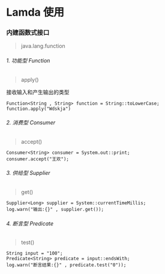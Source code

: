 # Lamda 使用

### 内建函数式接口

> java.lang.function

###### 1. 功能型 Function

>apply()

接收输入和产生输出的类型

``` 
Function<String , String> function = String::toLowerCase;
function.apply("Wdskja")
```

###### 2. 消费型 Consumer

>accept()

``` 
Consumer<String> consumer = System.out::print;
consumer.accept("王欢");
```

###### 3. 供给型 Supplier

>get()

``` 
Supplier<Long> supplier = System::currentTimeMillis;
log.warn("输出:{}" , supplier.get());
```

###### 4. 断言型 Predicate

>test()

``` 
String input = "100";
Predicate<String> predicate = input::endsWith;
log.warn("断言结果:{}" , predicate.test("0"));
```
